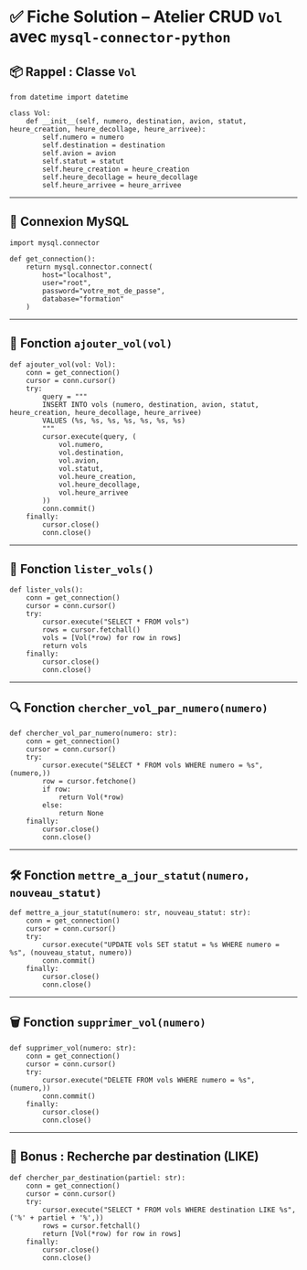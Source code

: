 
# ✅ Fiche Solution – Atelier CRUD `Vol` avec `mysql-connector-python`

## 📦 Rappel : Classe `Vol`

```
from datetime import datetime

class Vol:
    def __init__(self, numero, destination, avion, statut, heure_creation, heure_decollage, heure_arrivee):
        self.numero = numero
        self.destination = destination
        self.avion = avion
        self.statut = statut
        self.heure_creation = heure_creation
        self.heure_decollage = heure_decollage
        self.heure_arrivee = heure_arrivee
```

---

## 🔌 Connexion MySQL

```
import mysql.connector

def get_connection():
    return mysql.connector.connect(
        host="localhost",
        user="root",
        password="votre_mot_de_passe",
        database="formation"
    )
```

---

## 🧱 Fonction `ajouter_vol(vol)`

```
def ajouter_vol(vol: Vol):
    conn = get_connection()
    cursor = conn.cursor()
    try:
        query = """
        INSERT INTO vols (numero, destination, avion, statut, heure_creation, heure_decollage, heure_arrivee)
        VALUES (%s, %s, %s, %s, %s, %s, %s)
        """
        cursor.execute(query, (
            vol.numero,
            vol.destination,
            vol.avion,
            vol.statut,
            vol.heure_creation,
            vol.heure_decollage,
            vol.heure_arrivee
        ))
        conn.commit()
    finally:
        cursor.close()
        conn.close()
```

---

## 📖 Fonction `lister_vols()`

```
def lister_vols():
    conn = get_connection()
    cursor = conn.cursor()
    try:
        cursor.execute("SELECT * FROM vols")
        rows = cursor.fetchall()
        vols = [Vol(*row) for row in rows]
        return vols
    finally:
        cursor.close()
        conn.close()
```

---

## 🔍 Fonction `chercher_vol_par_numero(numero)`

```
def chercher_vol_par_numero(numero: str):
    conn = get_connection()
    cursor = conn.cursor()
    try:
        cursor.execute("SELECT * FROM vols WHERE numero = %s", (numero,))
        row = cursor.fetchone()
        if row:
            return Vol(*row)
        else:
            return None
    finally:
        cursor.close()
        conn.close()
```

---

## 🛠️ Fonction `mettre_a_jour_statut(numero, nouveau_statut)`

```
def mettre_a_jour_statut(numero: str, nouveau_statut: str):
    conn = get_connection()
    cursor = conn.cursor()
    try:
        cursor.execute("UPDATE vols SET statut = %s WHERE numero = %s", (nouveau_statut, numero))
        conn.commit()
    finally:
        cursor.close()
        conn.close()
```

---

## 🗑️ Fonction `supprimer_vol(numero)`

```
def supprimer_vol(numero: str):
    conn = get_connection()
    cursor = conn.cursor()
    try:
        cursor.execute("DELETE FROM vols WHERE numero = %s", (numero,))
        conn.commit()
    finally:
        cursor.close()
        conn.close()
```

---

## 🔎 Bonus : Recherche par destination (LIKE)

```
def chercher_par_destination(partiel: str):
    conn = get_connection()
    cursor = conn.cursor()
    try:
        cursor.execute("SELECT * FROM vols WHERE destination LIKE %s", ('%' + partiel + '%',))
        rows = cursor.fetchall()
        return [Vol(*row) for row in rows]
    finally:
        cursor.close()
        conn.close()
```
